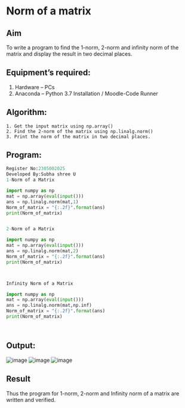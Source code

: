# Norm of a matrix
## Aim
To write a program to find the 1-norm, 2-norm and infinity norm of the matrix and display the result in two decimal places.
## Equipment’s required:
1.	Hardware – PCs
2.	Anaconda – Python 3.7 Installation / Moodle-Code Runner
## Algorithm:
```
1. Get the input matrix using np.array()   
2. Find the 2-norm of the matrix using np.linalg.norm()
3. Print the norm of the matrix in two decimal places.
```
## Program:
```Python
Register No:2305002025
Developed By:Subha shree U
1-Norm of a Matrix

import numpy as np
mat = np.array(eval(input()))
ans = np.linalg.norm(mat,1)
Norm_of_matrix = "{:.2f}".format(ans)
print(Norm_of_matrix)


2-Norm of a Matrix

import numpy as np
mat = np.array(eval(input()))
ans = np.linalg.norm(mat,2)
Norm_of_matrix = "{:.2f}".format(ans)
print(Norm_of_matrix)



Infinity Norm of a Matrix

import numpy as np
mat = np.array(eval(input()))
ans = np.linalg.norm(mat,np.inf)
Norm_of_matrix = "{:.2f}".format(ans)
print(Norm_of_matrix)




```
## Output:
![image](https://github.com/subha2406/Norm-of-a-matrix/assets/155226504/9cfd671c-f493-4f02-a852-5c669211ee7f)
![image](https://github.com/subha2406/Norm-of-a-matrix/assets/155226504/47cb462b-3988-4559-8177-3714c269ca07)
![image](https://github.com/subha2406/Norm-of-a-matrix/assets/155226504/502b4b18-f3a7-4d5c-b880-543e3b18f3cd)



## Result
Thus the program for 1-norm, 2-norm and Infinity norm of a matrix are written and verified.
